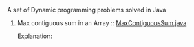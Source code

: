 
A set of Dynamic programming problems solved in Java

1. Max contiguous sum in an Array :: [MaxContiguousSum.java](http://localhost)

    Explanation:
    
    
